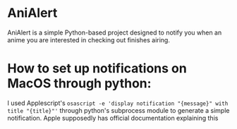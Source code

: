 # AniAlert
AniAlert is a simple Python-based project designed to notify you when an anime you are interested in checking out finishes airing.

# How to set up notifications on MacOS through python:
I used Applescript's `osascript -e 'display notification "{message}" with title "{title}"'` through python's subprocess module to generate a simple notification. Apple supposedly has official documentation explaining this
